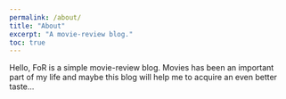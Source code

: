 ```yaml
---
permalink: /about/
title: "About"
excerpt: "A movie-review blog."
toc: true
---
```


Hello, FoR is a simple movie-review blog. Movies has been an important part of my life and maybe this blog will help me to acquire an even better taste... 